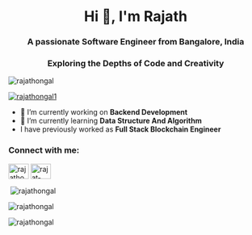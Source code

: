 <h1 align="center">Hi 👋, I'm Rajath</h1>
<h3 align="center">A passionate Software Engineer from Bangalore, India</h3>
<h3 align="center">Exploring the Depths of Code and Creativity</h3>

<p align="left"> <img src="https://komarev.com/ghpvc/?username=rajathongal&label=Profile%20views&color=0e75b6&style=flat" alt="rajathongal" /> </p>
<p align="left"> <a href="https://twitter.com/rajathongal1" target="blank"><img src="https://img.shields.io/twitter/follow/rajathongal1?logo=twitter&style=for-the-badge" alt="rajathongal1" /></a> </p>

- 🔭 I’m currently working on **Backend Development**
- 🌱 I’m currently learning **Data Structure And Algorithm**
- I have previously worked as **Full Stack Blockchain Engineer**

<h3 align="left">Connect with me:</h3>
<p align="left">
<a href="https://twitter.com/rajathongal1" target="blank"><img align="center" src="https://raw.githubusercontent.com/rahuldkjain/github-profile-readme-generator/master/src/images/icons/Social/twitter.svg" alt="rajathongal1" height="30" width="40" /></a>
<a href="https://linkedin.com/in/rajat-hongal-ab636611b" target="blank"><img align="center" src="https://raw.githubusercontent.com/rahuldkjain/github-profile-readme-generator/master/src/images/icons/Social/linked-in-alt.svg" alt="rajat-hongal-ab636611b" height="30" width="40" /></a>
</p>

<p>&nbsp;<img align="center" src="https://github-readme-stats.vercel.app/api?username=rajathongal&show_icons=true&locale=en" alt="rajathongal" /></p>

<p><img align="center" src="https://github-readme-streak-stats.herokuapp.com/?user=rajathongal&" alt="rajathongal" /></p>
<p><img align="left" src="https://github-readme-stats.vercel.app/api/top-langs?username=rajathongal&show_icons=true&locale=en&layout=compact" alt="rajathongal" /></p>
